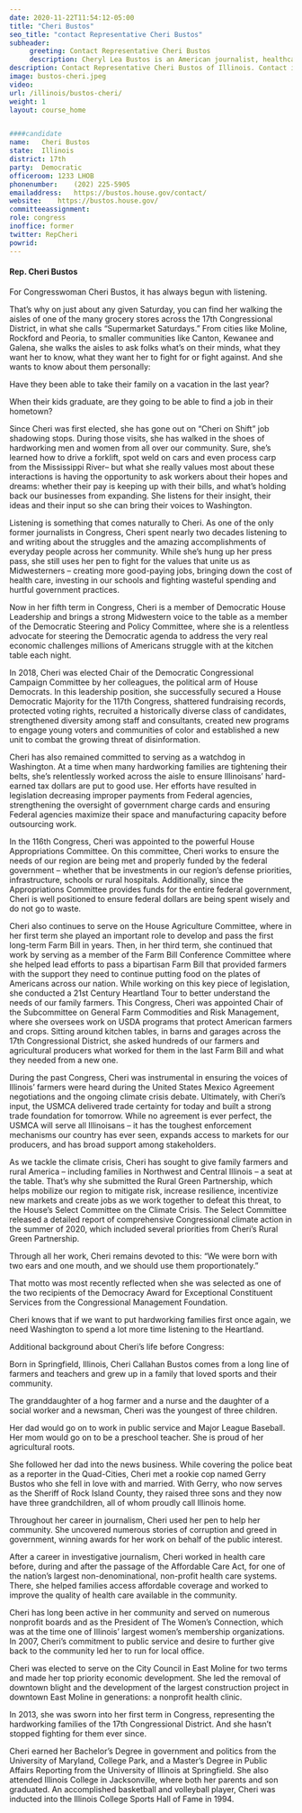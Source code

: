 ```yaml
---
date: 2020-11-22T11:54:12-05:00
title: "Cheri Bustos"
seo_title: "contact Representative Cheri Bustos"
subheader:
     greeting: Contact Representative Cheri Bustos 
     description: Cheryl Lea Bustos is an American journalist, healthcare executive and politician serving as the U.S. Representative for Illinois's 17th congressional district since 2013.
description: Contact Representative Cheri Bustos of Illinois. Contact information for Cheri Bustos includes email address, phone number, and mailing address.
image: bustos-cheri.jpeg
video: 
url: /illinois/bustos-cheri/
weight: 1
layout: course_home


####candidate
name:	Cheri Bustos
state:	Illinois
district: 17th
party:	Democratic
officeroom:	1233 LHOB
phonenumber:	(202) 225-5905
emailaddress:	https://bustos.house.gov/contact/
website:	https://bustos.house.gov/
committeeassignment: 
role: congress
inoffice: former
twitter: RepCheri
powrid: 
---
```

#### Rep. Cheri Bustos
For Congresswoman Cheri Bustos, it has always begun with listening.

That’s why on just about any given Saturday, you can find her walking the aisles of one of the many grocery stores across the 17th Congressional District, in what she calls “Supermarket Saturdays.” From cities like Moline, Rockford and Peoria, to smaller communities like Canton, Kewanee and Galena, she walks the aisles to ask folks what’s on their minds, what they want her to know, what they want her to fight for or fight against. And she wants to know about them personally:

Have they been able to take their family on a vacation in the last year?

When their kids graduate, are they going to be able to find a job in their hometown?

Since Cheri was first elected, she has gone out on “Cheri on Shift” job shadowing stops. During those visits, she has walked in the shoes of hardworking men and women from all over our community. Sure, she’s learned how to drive a forklift, spot weld on cars and even process carp from the Mississippi River– but what she really values most about these interactions is having the opportunity to ask workers about their hopes and dreams: whether their pay is keeping up with their bills, and what’s holding back our businesses from expanding. She listens for their insight, their ideas and their input so she can bring their voices to Washington.

Listening is something that comes naturally to Cheri. As one of the only former journalists in Congress, Cheri spent nearly two decades listening to and writing about the struggles and the amazing accomplishments of everyday people across her community. While she’s hung up her press pass, she still uses her pen to fight for the values that unite us as Midwesterners – creating more good-paying jobs, bringing down the cost of health care, investing in our schools and fighting wasteful spending and hurtful government practices.

Now in her fifth term in Congress, Cheri is a member of Democratic House Leadership and brings a strong Midwestern voice to the table as a member of the Democratic Steering and Policy Committee, where she is a relentless advocate for steering the Democratic agenda to address the very real economic challenges millions of Americans struggle with at the kitchen table each night.

 In 2018, Cheri was elected Chair of the Democratic Congressional Campaign Committee by her colleagues, the political arm of House Democrats. In this leadership position, she successfully secured a House Democratic Majority for the 117th Congress, shattered fundraising records, protected voting rights, recruited a historically diverse class of candidates, strengthened diversity among staff and consultants, created new programs to engage young voters and communities of color and established a new unit to combat the growing threat of disinformation.

Cheri has also remained committed to serving as a watchdog in Washington. At a time when many hardworking families are tightening their belts, she’s relentlessly worked across the aisle to ensure Illinoisans’ hard-earned tax dollars are put to good use. Her efforts have resulted in legislation decreasing improper payments from Federal agencies, strengthening the oversight of government charge cards and ensuring Federal agencies maximize their space and manufacturing capacity before outsourcing work.

In the 116th Congress, Cheri was appointed to the powerful House Appropriations Committee. On this committee, Cheri works to ensure the needs of our region are being met and properly funded by the federal government – whether that be investments in our region’s defense priorities, infrastructure, schools or rural hospitals. Additionally, since the Appropriations Committee provides funds for the entire federal government, Cheri is well positioned to ensure federal dollars are being spent wisely and do not go to waste.

Cheri also continues to serve on the House Agriculture Committee, where in her first term she played an important role to develop and pass the first long-term Farm Bill in years. Then, in her third term, she continued that work by serving as a member of the Farm Bill Conference Committee where she helped lead efforts to pass a bipartisan Farm Bill that provided farmers with the support they need to continue putting food on the plates of Americans across our nation. While working on this key piece of legislation, she conducted a 21st Century Heartland Tour to better understand the needs of our family farmers. This Congress, Cheri was appointed Chair of the Subcommittee on General Farm Commodities and Risk Management, where she oversees work on USDA programs that protect American farmers and crops. Sitting around kitchen tables, in barns and garages across the 17th Congressional District, she asked hundreds of our farmers and agricultural producers what worked for them in the last Farm Bill and what they needed from a new one.

During the past Congress, Cheri was instrumental in ensuring the voices of Illinois’ farmers were heard during the United States Mexico Agreement negotiations and the ongoing climate crisis debate. Ultimately, with Cheri’s input, the USMCA delivered trade certainty for today and built a strong trade foundation for tomorrow. While no agreement is ever perfect, the USMCA will serve all Illinoisans – it has the toughest enforcement mechanisms our country has ever seen, expands access to markets for our producers, and has broad support among stakeholders.

As we tackle the climate crisis, Cheri has sought to give family farmers and rural America – including families in Northwest and Central Illinois – a seat at the table. That’s why she submitted the Rural Green Partnership, which helps mobilize our region to mitigate risk, increase resilience, incentivize new markets and create jobs as we work together to defeat this threat, to the House’s Select Committee on the Climate Crisis. The Select Committee released a detailed report of comprehensive Congressional climate action in the summer of 2020, which included several priorities from Cheri’s Rural Green Partnership.

Through all her work, Cheri remains devoted to this: “We were born with two ears and one mouth, and we should use them proportionately.”

That motto was most recently reflected when she was selected as one of the two recipients of the Democracy Award for Exceptional Constituent Services from the Congressional Management Foundation.

Cheri knows that if we want to put hardworking families first once again, we need Washington to spend a lot more time listening to the Heartland.

Additional background about Cheri’s life before Congress:

Born in Springfield, Illinois, Cheri Callahan Bustos comes from a long line of farmers and teachers and grew up in a family that loved sports and their community.

The granddaughter of a hog farmer and a nurse and the daughter of a social worker and a newsman, Cheri was the youngest of three children.

Her dad would go on to work in public service and Major League Baseball. Her mom would go on to be a preschool teacher.  She is proud of her agricultural roots.

She followed her dad into the news business. While covering the police beat as a reporter in the Quad-Cities, Cheri met a rookie cop named Gerry Bustos who she fell in love with and married. With Gerry, who now serves as the Sheriff of Rock Island County, they raised three sons and they now have three grandchildren, all of whom proudly call Illinois home.

Throughout her career in journalism, Cheri used her pen to help her community. She uncovered numerous stories of corruption and greed in government, winning awards for her work on behalf of the public interest.

After a career in investigative journalism, Cheri worked in health care before, during and after the passage of the Affordable Care Act, for one of the nation’s largest non-denominational, non-profit health care systems. There, she helped families access affordable coverage and worked to improve the quality of health care available in the community.

Cheri has long been active in her community and served on numerous nonprofit boards and as the President of The Women’s Connection, which was at the time one of Illinois’ largest women’s membership organizations. In 2007, Cheri’s commitment to public service and desire to further give back to the community led her to run for local office.

Cheri was elected to serve on the City Council in East Moline for two terms and made her top priority economic development. She led the removal of downtown blight and the development of the largest construction project in downtown East Moline in generations: a nonprofit health clinic.

In 2013, she was sworn into her first term in Congress, representing the hardworking families of the 17th Congressional District. And she hasn’t stopped fighting for them ever since.

Cheri earned her Bachelor’s Degree in government and politics from the University of Maryland, College Park, and a Master’s Degree in Public Affairs Reporting from the University of Illinois at Springfield. She also attended Illinois College in Jacksonville, where both her parents and son graduated. An accomplished basketball and volleyball player, Cheri was inducted into the Illinois College Sports Hall of Fame in 1994.
